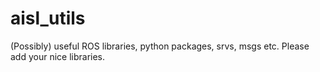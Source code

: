 # aisl\_utils

(Possibly) useful ROS libraries, python packages, srvs, msgs etc.
Please add your nice libraries.
